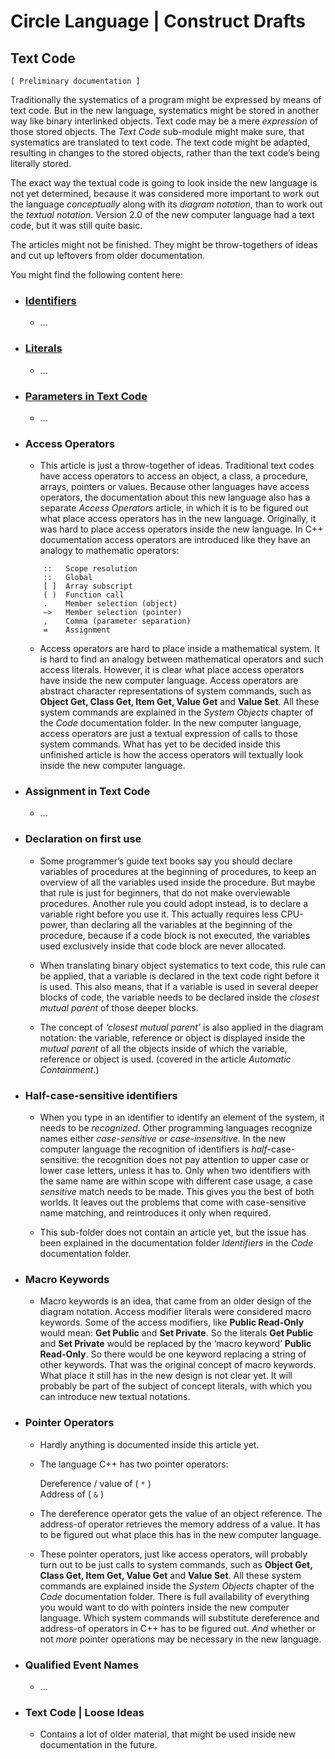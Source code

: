 ﻿Circle Language | Construct Drafts
==================================

Text Code
---------

`[ Preliminary documentation ]`

Traditionally the systematics of a program might be expressed by means of text code. But in the new language, systematics might be stored in another way like binary interlinked objects. Text code may be a mere *expression* of those stored objects. The *Text Code* sub-module might make sure, that systematics are translated to text code. The text code might be adapted, resulting in changes to the stored  objects, rather than the text code’s being literally stored.

The exact way the textual code is going to look inside the new language is not yet determined, because it was considered more important to work out the language *conceptually* along with its *diagram notation*, than to work out the *textual notation*. Version 2.0 of the new computer language had a text code, but it was still quite basic.

The articles might not be finished. They might be throw-togethers of ideas and cut up leftovers from older documentation.

You might find the following content here:

- ### [Identifiers](https://github.com/jjvanzon/Circle-Language-Spec/tree/master/constructs-drafts/text-code/identifiers)

    - ...

- ### [Literals](https://github.com/jjvanzon/Circle-Language-Spec/tree/master/constructs-drafts/text-code/literals)

    - ...

- ### [Parameters in Text Code](parameters-in-text-code)

    - ...

- ### Access Operators

    - This article is just a throw-together of ideas. Traditional text codes have access operators to access an object, a class, a procedure, arrays, pointers or values. Because other languages have access operators, the documentation about this new language also has a separate *Access Operators* article, in which it is to be figured out what place access operators has in the new language. Originally, it was hard to place access operators inside the new language. In C++ documentation access operators are introduced like they have an analogy to mathematic operators:  

    ````
        ::   Scope resolution
        ::   Global
        [ ]  Array subscript
        ( )  Function call
        .    Member selection (object)
        –>   Member selection (pointer)
        ,    Comma (parameter separation)
        =    Assignment
    ````

    - Access operators are hard to place inside a mathematical system. It is hard to find an analogy between mathematical operators and such access literals. However, it is clear what place access operators have inside the new computer language. Access operators are abstract character representations of system commands, such as __Object Get, Class Get, Item Get, Value Get__ and __Value Set__. All these system commands are explained in the *System Objects* chapter of the *Code* documentation folder. In the new computer language, access operators are just a textual expression of calls to those system commands. What has yet to be decided inside this unfinished article is how the access operators will textually look inside the new computer language.

- ### Assignment in Text Code

    - ...

- ### Declaration on first use

    - Some programmer’s guide text books say you should declare variables of procedures at the beginning of procedures, to keep an overview of all the variables used inside the procedure. But maybe that rule is just for beginners, that do not make overviewable procedures. Another rule you could adopt instead, is to declare a variable right before you use it. This actually requires less CPU-power, than declaring all the variables at the beginning of the procedure, because if a code block is not executed, the variables used exclusively inside that code block are never allocated.

    - When translating binary object systematics to text code, this rule can be applied, that a variable is declared in the text code right before it is used. This also means, that if a variable is used in several deeper blocks of code, the variable needs to be declared inside the *closest mutual parent* of those deeper blocks.

    - The concept of *‘closest mutual parent’* is also applied in the diagram notation: the variable, reference or object is displayed inside the *mutual parent* of all the objects inside of which the variable, reference or object is used. (covered in the article *Automatic Containment*.)

- ### Half-case-sensitive identifiers

    - When you type in an identifier to identify an element of the system, it needs to be *recognized*. Other programming languages recognize names either *case-sensitive* or *case-insensitive*. In the new computer language the recognition of identifiers is *half*-case-sensitive: the recognition does not pay attention to upper case or lower case letters, unless it has to. Only when two identifiers with the same name are within scope with different case usage, a case *sensitive* match needs to be made. This gives you the best of both worlds. It leaves out the problems that come with case-sensitive name matching, and reintroduces it only when required.

    - This sub-folder does not contain an article yet, but the issue has been explained in the documentation folder *Identifiers* in the *Code* documentation folder.

- ### Macro Keywords

    - Macro keywords is an idea, that came from an older design of the diagram notation. Access modifier literals were considered macro keywords. Some of the access modifiers, like __Public Read-Only__ would mean: __Get Public__ and __Set Private__. So the literals __Get Public__ and __Set Private__ would be replaced by the ‘macro keyword’ __Public Read-Only__. So there would be one keyword replacing a string of other keywords. That was the original concept of macro keywords. What place it still has in the new design is not clear yet. It will probably be part of the subject of concept literals, with which you can introduce new textual notations.

- ### Pointer Operators

    - Hardly anything is documented inside this article yet.

    - The language C++ has two pointer operators:

      Dereference / value of ( `*` )  
      Address of ( `&` )

    - The dereference operator gets the value of an object reference. The address-of operator retrieves the memory address of a value. It has to be figured out what place this has in the new computer language.

    - These pointer operators, just like access operators, will probably turn out to be just calls to system commands, such as __Object Get, Class Get, Item Get, Value Get__ and __Value Set__. All these system commands are explained inside the *System Objects* chapter of the *Code* documentation folder. There is full availability of everything you would want to do with pointers inside the new computer language. Which system commands will substitute dereference and address-of operators in C++ has to be figured out. *And* whether or not *more* pointer operations may be necessary in the new language.

- ### Qualified Event Names

    - ...

- ### Text Code | Loose Ideas
  
    - Contains a lot of older material, that might be used inside new documentation in the future.